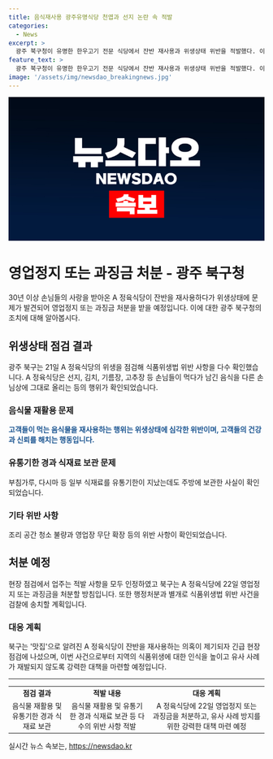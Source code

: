 ```yaml
---
title: 음식재사용 광주유명식당 천엽과 선지 논란 속 적발
categories:
  - News
excerpt: >
  광주 북구청이 유명한 한우고기 전문 식당에서 잔반 재사용과 위생상태 위반을 적발했다. 이에 고객들은 배신감과 불쾌감을 토로했고, 북구는 영업정지나 과징금 처분을 검토 중이다. A 정육식당은 음식 재사용과 유통기한 지난 식재료 보관 등을 확인받았으며, 지역에서 맛집으로 알려진 이 식당에 대한 검찰 송치도 검토 중이다. 이에 대한 업주의 모든 적발 사항 인정으로 인한 식당의 위법행위가 큰 이목을 끌고 있다.
feature_text: >
  광주 북구청이 유명한 한우고기 전문 식당에서 잔반 재사용과 위생상태 위반을 적발했다. 이에 고객들은 배신감과 불쾌감을 토로했고, 북구는 영업정지나 과징금 처분을 검토 중이다. A 정육식당은 음식 재사용과 유통기한 지난 식재료 보관 등을 확인받았으며, 지역에서 맛집으로 알려진 이 식당에 대한 검찰 송치도 검토 중이다. 이에 대한 업주의 모든 적발 사항 인정으로 인한 식당의 위법행위가 큰 이목을 끌고 있다.
image: '/assets/img/newsdao_breakingnews.jpg'
---
```


<p><img src="/assets/img/newsdao_breakingnews.jpg" alt="implanttips 속보" /></p>

<h1 data-ke-size="size26">영업정지 또는 과징금 처분 - 광주 북구청</h1>

<p data-ke-size="size16">30년 이상 손님들의 사랑을 받아온 A 정육식당이 잔반을 재사용하다가 위생상태에 문제가 발견되어 영업정지 또는 과징금 처분을 받을 예정입니다. 이에 대한 광주 북구청의 조치에 대해 알아봅시다.</p>

<h2 data-ke-size="size24">위생상태 점검 결과</h2>

<p data-ke-size="size16">광주 북구는 21일 A 정육식당의 위생을 점검해 식품위생법 위반 사항을 다수 확인했습니다. A 정육식당은 선지, 김치, 기름장, 고추장 등 손님들이 먹다가 남긴 음식을 다른 손님상에 그대로 올리는 등의 행위가 확인되었습니다.</p>

<h3>음식물 재활용 문제</h3>

<p data-ke-size="size16"><b><span style="color: #1a5490;">고객들이 먹는 음식물을 재사용하는 행위는 위생상태에 심각한 위반이며, 고객들의 건강과 신뢰를 해치는 행동입니다.</span></b></p>

<h3>유통기한 경과 식재료 보관 문제</h3>

<p data-ke-size="size16">부침가루, 다시마 등 일부 식재료를 유통기한이 지났는데도 주방에 보관한 사실이 확인되었습니다.</p>

<h3>기타 위반 사항</h3>

<p data-ke-size="size16">조리 공간 청소 불량과 영업장 무단 확장 등의 위반 사항이 확인되었습니다.</p>

<h2 data-ke-size="size24">처분 예정</h2>

<p data-ke-size="size16">현장 점검에서 업주는 적발 사항을 모두 인정하였고 북구는 A 정육식당에 22일 영업정지 또는 과징금을 처분할 방침입니다. 또한 행정처분과 별개로 식품위생법 위반 사건을 검찰에 송치할 계획입니다.</p>

<h3>대응 계획</h3>

<p data-ke-size="size16">북구는 '맛집'으로 알려진 A 정육식당이 잔반을 재사용하는 의혹이 제기되자 긴급 현장 점검에 나섰으며, 이번 사건으로부터 지역의 식품위생에 대한 인식을 높이고 유사 사례가 재발되지 않도록 강력한 대책을 마련할 예정입니다.</p>

<hr data-ke-size="size24">

<table>
  <tbody>
    <tr>
      <td style="text-align: center; height: 17px;"><b>점검 결과</b></td>
      <td style="text-align: center; height: 17px;"><b>적발 내용</b></td>
      <td style="text-align: center; height: 17px;"><b>대응 계획</b></td>
    </tr>
    <tr>
      <td style="text-align: center; height: 17px;">음식물 재활용 및 유통기한 경과 식재료 보관</td>
      <td style="text-align: center; height: 17px;">음식물 재활용 및 유통기한 경과 식재료 보관 등 다수의 위반 사항 적발</td>
      <td style="text-align: center; height: 17px;">A 정육식당에 22일 영업정지 또는 과징금을 처분하고, 유사 사례 방지를 위한 강력한 대책 마련 예정</td>
    </tr>
  </tbody>
</table>

<p data-ke-size="size16"></p>
실시간 뉴스 속보는, <a href="https://newsdao.kr" rel="dofollow">https://newsdao.kr</a>


